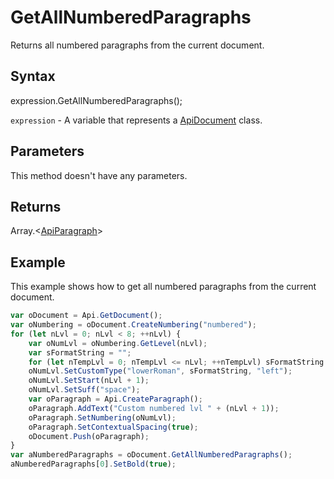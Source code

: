 # GetAllNumberedParagraphs

Returns all numbered paragraphs from the current document.

## Syntax

expression.GetAllNumberedParagraphs();

`expression` - A variable that represents a [ApiDocument](../ApiDocument.md) class.

## Parameters

This method doesn't have any parameters.

## Returns

Array.<[ApiParagraph](../../ApiParagraph/ApiParagraph.md)>

## Example

This example shows how to get all numbered paragraphs from the current document.

```javascript
var oDocument = Api.GetDocument();
var oNumbering = oDocument.CreateNumbering("numbered");
for (let nLvl = 0; nLvl < 8; ++nLvl) {
	var oNumLvl = oNumbering.GetLevel(nLvl);
	var sFormatString = "";
	for (let nTempLvl = 0; nTempLvl <= nLvl; ++nTempLvl) sFormatString += "%" + nTempLvl + ".";
	oNumLvl.SetCustomType("lowerRoman", sFormatString, "left");
	oNumLvl.SetStart(nLvl + 1);
	oNumLvl.SetSuff("space");
	var oParagraph = Api.CreateParagraph();
	oParagraph.AddText("Custom numbered lvl " + (nLvl + 1));
	oParagraph.SetNumbering(oNumLvl);
	oParagraph.SetContextualSpacing(true);
	oDocument.Push(oParagraph);
}
var aNumberedParagraphs = oDocument.GetAllNumberedParagraphs();
aNumberedParagraphs[0].SetBold(true);
```
